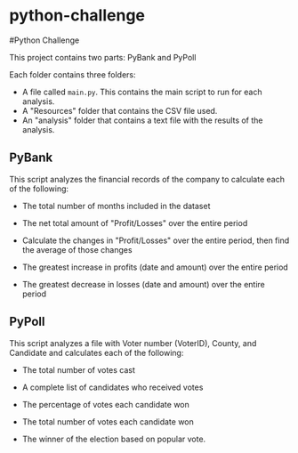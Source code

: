 # python-challenge
#Python Challenge

This project contains two parts: PyBank and PyPoll

Each folder contains three folders: 

* A file called `main.py`. This contains the main script to run for each analysis.
* A "Resources" folder that contains the CSV file used. 
* An "analysis" folder that contains a text file with the results of the analysis.

## PyBank
This script analyzes the financial records of the company to calculate each of the following:

  * The total number of months included in the dataset

  * The net total amount of "Profit/Losses" over the entire period

  * Calculate the changes in "Profit/Losses" over the entire period, then find the average of those changes

  * The greatest increase in profits (date and amount) over the entire period

  * The greatest decrease in losses (date and amount) over the entire period


## PyPoll

This script analyzes a file with Voter number (VoterID), County, and Candidate and calculates each of the following:

  * The total number of votes cast

  * A complete list of candidates who received votes

  * The percentage of votes each candidate won

  * The total number of votes each candidate won

  * The winner of the election based on popular vote.